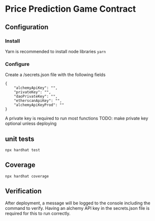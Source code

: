 # Price Prediction Game Contract


## Configuration
### Install
Yarn is recommended to install node libraries
`yarn`

### Configure
Create a /secrets.json file with the following fields
```
{
    "alchemyApiKey": "", 
    "privateKey": "", 
    "daoPrivateKey": "",
    "etherscanApiKey": "",
    "alchemyApiKeyProd": ""
}
```
A private key is required to run most functions
TODO: make private key optional unless deploying

## unit tests
`npx hardhat test`

## Coverage
`npx hardhat coverage`

## Verification
After deployment, a message will be logged to the console including the command to verify. Having an alchemy API key in the secrets.json file is required for this to run correctly.